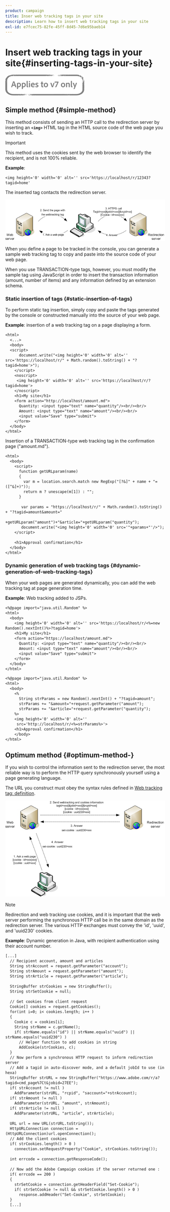 ```yaml
---
product: campaign
title: Inser web tracking tags in your site
description: Learn how to insert web tracking tags in your site
exl-id: e7fcec75-82fe-45ff-8d45-7d6e95baeb14
---
```

# Insert web tracking tags in your site{#inserting-tags-in-your-site}

![](../../assets/v7-only.svg)

## Simple method {#simple-method}

This method consists of sending an HTTP call to the redirection server by inserting an **`<img>`** HTML tag in the HTML source code of the web page you wish to track.

>[!IMPORTANT]
>
>This method uses the cookies sent by the web browser to identify the recipient, and is not 100% reliable.

**Example**:

```
<img height='0' width='0' alt='' src='https://localhost/r/12343?tagid=home'
```

The inserted tag contacts the redirection server.

![](assets/d_ncs_integration_webtracking_structure2.png)

When you define a page to be tracked in the console, you can generate a sample web tracking tag to copy and paste into the source code of your web page.

When you use TRANSACTION-type tags, however, you must modify the sample tag using JavaScript in order to insert the transaction information (amount, number of items) and any information defined by an extension schema.

### Static insertion of tags {#static-insertion-of-tags}

To perform static tag insertion, simply copy and paste the tags generated by the console or constructed manually into the source of your web page.

**Example**: insertion of a web tracking tag on a page displaying a form.

```
<html>
  <...>
  <body>
  <script>
      document.write("<img height='0' width='0' alt='' src='https://localhost/r/" + Math.random().toString() + "?tagid=home'>");
    </script>
    <noscript>
     <img height='0' width='0' alt='' src='https://localhost/r/?tagid=home'>
    </noscript>
    <h1>My site</h1>
    <form action="http://localhost/amount.md">
      Quantity: <input type="text" name="quantity"/><br/><br/>
      Amount: <input type="text" name="amount"/><br/><br/>
      <input value="Save" type="submit">
    </form>
  </body>
</html>
```

Insertion of a TRANSACTION-type web tracking tag in the confirmation page ("amount.md").

```
<html>
  <body>
    <script>
      function getURLparam(name) 
      {
        var m = location.search.match new RegExp("[?&]" + name + "=([^&]+)"));
        return m ? unescape(m[1]) : "";
      }
 
       var params = "https://localhost/r/" + Math.random().toString() + "?tagid=amount&amount="
                      +getURLparam("amount")+"&article="+getURLparam("quantity");
       document.write("<img height='0' width='0' src='"+params+"'/>");
    </script>

    <h1>Approval confirmation</h1>
  </body>
</html>
```

### Dynamic generation of web tracking tags {#dynamic-generation-of-web-tracking-tags}

When your web pages are generated dynamically, you can add the web tracking tag at page generation time.

**Example**: Web tracking added to JSPs.

```
<%@page import="java.util.Random" %>
<html>
  <body>
    <img height='0' width='0' alt='' src='https://localhost/r/<%=new Random().nextInt()%>?tagid=home'>
    <h1>My site</h1>
    <form action="https://localhost/amount.md">
      Quantity: <input type="text" name="quantity"/><br/><br/>
      Amount: <input type="text" name="amount"/><br/><br/>
      <input value="Save" type="submit">
    </form>
  </body>
</html>
```

```
<%@page import="java.util.Random" %>
<html>
  <body>
    <%  
      String strParams = new Random().nextInt() + "?tagid=amount";
      strParams += "&amount="+request.getParameter("amount");
      strParams += "&article="+request.getParameter("quantity");
    %>
    <img height='0' width='0' alt=''
     src='http://localhost/r/<%=strParams%>'>
    <h1>Approval confirmation</h1>
    </body>
</html>
```

## Optimum method {#optimum-method-}

If you wish to control the information sent to the redirection server, the most reliable way is to perform the HTTP query synchronously yourself using a page generating language.

The URL you construct must obey the syntax rules defined in [Web tracking tag: definition](../../configuration/using/web-tracking-tag--definition.md).

![](assets/d_ncs_integration_webtracking_structure3.png)

>[!NOTE]
>
>Redirection and web tracking use cookies, and it is important that the web server performing the synchronous HTTP call be in the same domain as the redirection server. The various HTTP exchanges must convey the 'id', 'uuid', and 'uuid230' cookies.

**Example**: Dynamic generation in Java, with recipient authentication using their account number.

```
[...]
  // Recipient account, amount and articles
  String strAccount = request.getParameter("account");
  String strAmount = request.getParameter("amount");
  String strArticle = request.getParameter("article");

  StringBuffer strCookies = new StringBuffer();
  String strSetCookie = null;

  // Get cookies from client request
  Cookie[] cookies = request.getCookies();
  for(int i=0; i< cookies.length; i++ )
  {
    Cookie c = cookies[i];
    String strName = c.getName();
    if( strName.equals("id") || strName.equals("uuid") || strName.equals("uuid230") )
      // Helper function to add cookies in string
      AddCookie(strCookies, c);
  }
  // Now perform a synchronous HTTP request to inform redirection server
  // Add a tagid in auto-discover mode, and a default jobId to use (in hexa)
  StringBuffer strURL = new StringBuffer("https://www.adobe.com/r/a?tagid=cmd_page%7Ct&jobid=27EE");
  if( strAccount != null )
    AddParameter(strURL, "rcpid", "saccount="+strAccount);
  if( strAmount != null )
    AddParameter(strURL, "amount", strAmount);
  if( strArticle != null )
    AddParameter(strURL, "article", strArticle);
  
  URL url = new URL(strURL.toString());
  HttpURLConnection connection = (HttpURLConnection)url.openConnection();
  // Add the client cookies
  if( strCookies.length() > 0 )
    connection.setRequestProperty("Cookie", strCookies.toString());

  int errcode = connection.getResponseCode();

  // Now add the Adobe Campaign cookies if the server returned one :
  if( errcode == 200 )
  {
    strSetCookie = connection.getHeaderField("Set-Cookie");
    if( strSetCookie != null && strSetCookie.length() > 0 )
      response.addHeader("Set-Cookie", strSetCookie);
  }
  [...]
```
